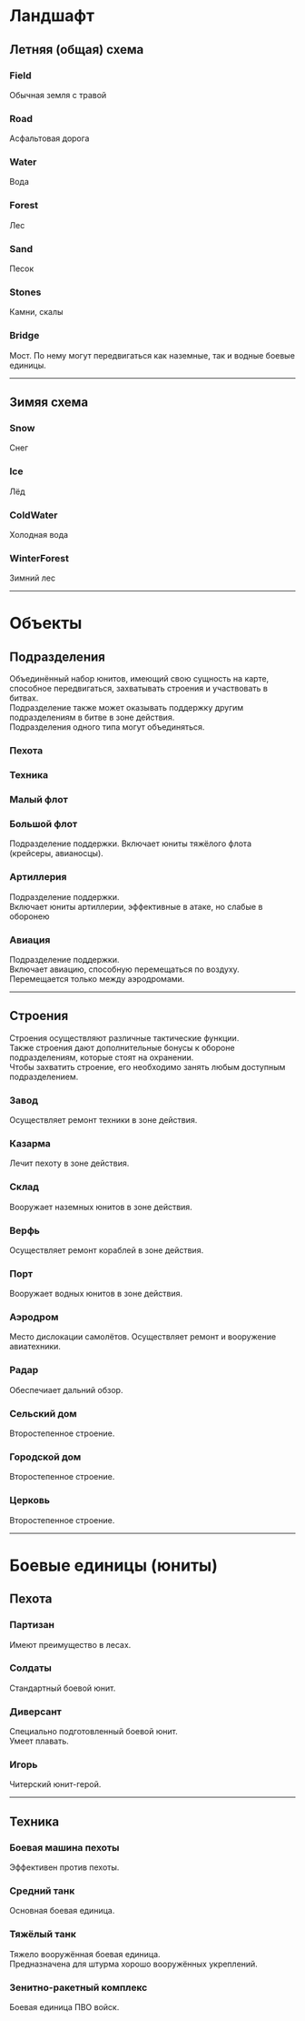 ﻿# Ландшафт

## Летняя (общая) схема

### Field
Обычная земля с травой

### Road
Асфальтовая дорога

### Water
Вода

### Forest
Лес

### Sand
Песок

### Stones
Камни, скалы

### Bridge
Мост. По нему могут передвигаться как наземные, так и водные боевые единицы.

---
## Зимяя схема

### Snow
Снег

### Ice
Лёд

### ColdWater
Холодная вода

### WinterForest
Зимний лес


---

# Объекты

## Подразделения
Объединённый набор юнитов, имеющий свою сущность на карте, способное передвигаться, захватывать строения и участвовать в битвах.  
Подразделение также может оказывать поддержку другим подразделениям в битве в зоне действия.  
Подразделения одного типа могут объединяться.

### Пехота

### Техника

### Малый флот

### Большой флот
Подразделение поддержки.
Включает юниты тяжёлого флота (крейсеры, авианосцы).

### Артиллерия
Подразделение поддержки.  
Включает юниты артиллерии, эффективные в атаке, но слабые в оборонею

### Авиация
Подразделение поддержки.  
Включает авиацию, способную перемещаться по воздуху.  
Перемещается только между аэродромами.

---
## Строения
Строения осуществляют различные тактические функции.  
Также строения дают дополнительные бонусы к обороне подразделениям, которые стоят на охранении.  
Чтобы захватить строение, его необходимо занять любым доступным подразделением.

### Завод
Осуществляет ремонт техники в зоне действия.

### Казарма
Лечит пехоту в зоне действия.

### Склад
Вооружает наземных юнитов в зоне действия.

### Верфь
Осуществляет ремонт кораблей в зоне действия.

### Порт
Вооружает водных юнитов в зоне действия.

### Аэродром
Место дислокации самолётов. Осуществляет ремонт и вооружение авиатехники.

### Радар
Обеспечиает дальний обзор.

### Сельский дом
Второстепенное строение.

### Городской дом
Второстепенное строение.

### Церковь
Второстепенное строение.


---

# Боевые единицы (юниты)

## Пехота

### Партизан
Имеют преимущество в лесах.

### Солдаты
Стандартный боевой юнит.

### Диверсант
Специально подготовленный боевой юнит.  
Умеет плавать.

### Игорь
Читерский юнит-герой.

---
## Техника

### Боевая машина пехоты 
Эффективен против пехоты.

### Средний танк
Основная боевая единица.

### Тяжёлый танк
Тяжело вооружённая боевая единица.  
Предназначена для штурма хорошо вооружённых укреплений.

### Зенитно-ракетный комплекс
Боевая единица ПВО войск.
